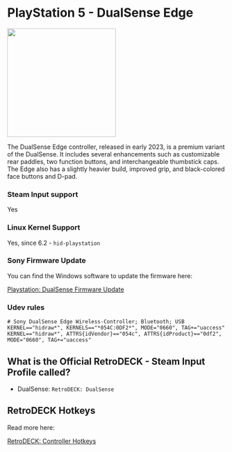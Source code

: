 # PlayStation 5 - DualSense Edge

<img src="../../../wiki_images/controllers/ps5-dualsense-edge.png" width="250">

The DualSense Edge controller, released in early 2023, is a premium variant of the DualSense. It includes several enhancements such as customizable rear paddles, two function buttons, and interchangeable thumbstick caps. The Edge also has a slightly heavier build, improved grip, and black-colored face buttons and D-pad.

### Steam Input support

Yes

### Linux Kernel Support

Yes, since 6.2 - `hid-playstation`

### Sony Firmware Update

You can find the Windows software to update the firmware here:

[Playstation: DualSense Firmware Update](https://controller.dl.playstation.net/controller/lang/en/fwupdater.html)

### Udev rules

```
# Sony DualSense Edge Wireless-Controller; Bluetooth; USB
KERNEL=="hidraw*", KERNELS=="*054C:0DF2*", MODE="0660", TAG+="uaccess"
KERNEL=="hidraw*", ATTRS{idVendor}=="054c", ATTRS{idProduct}=="0df2", MODE="0660", TAG+="uaccess"
```

## What is the Official RetroDECK - Steam Input Profile called?

- DualSense: `RetroDECK: DualSense`


## RetroDECK Hotkeys

Read more here:

[RetroDECK: Controller Hotkeys](../../wiki_rd_controls/hotkeys-retrodeck.md)
